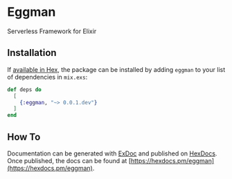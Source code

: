 # Eggman

Serverless Framework for Elixir

## Installation

If [available in Hex](https://hex.pm/docs/publish), the package can be installed
by adding `eggman` to your list of dependencies in `mix.exs`:

```elixir
def deps do
  [
    {:eggman, "~> 0.0.1.dev"}
  ]
end
```

## How To

Documentation can be generated with [ExDoc](https://github.com/elixir-lang/ex_doc)
and published on [HexDocs](https://hexdocs.pm). Once published, the docs can
be found at [https://hexdocs.pm/eggman](https://hexdocs.pm/eggman).
